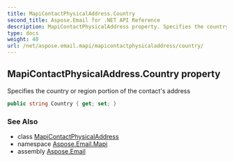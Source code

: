 ```yaml
---
title: MapiContactPhysicalAddress.Country
second_title: Aspose.Email for .NET API Reference
description: MapiContactPhysicalAddress property. Specifies the country or region portion of the contacts address
type: docs
weight: 40
url: /net/aspose.email.mapi/mapicontactphysicaladdress/country/
---
```

## MapiContactPhysicalAddress.Country property

Specifies the country or region portion of the contact's address

```csharp
public string Country { get; set; }
```

### See Also

* class [MapiContactPhysicalAddress](../)
* namespace [Aspose.Email.Mapi](../../mapicontactphysicaladdress/)
* assembly [Aspose.Email](../../../)


